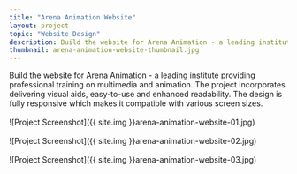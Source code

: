 ```yaml
---
title: "Arena Animation Website"
layout: project
topic: "Website Design"
description: Build the website for Arena Animation - a leading institute providing professional training on multimedia and animation. The project incorporates delivering visual aids, easy-to-use and enhanced readability. The design is fully responsive which makes it compatible with various screen sizes.
thumbnail: arena-animation-website-thumbnail.jpg
---
```

Build the website for Arena Animation - a leading institute providing professional training on multimedia and animation. The project incorporates delivering visual aids, easy-to-use and enhanced readability. The design is fully responsive which makes it compatible with various screen sizes.
<br><br>
![Project Screenshot]({{ site.img }}arena-animation-website-01.jpg)
<br><br>
![Project Screenshot]({{ site.img }}arena-animation-website-02.jpg)
<br><br>
![Project Screenshot]({{ site.img }}arena-animation-website-03.jpg)